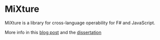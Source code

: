 MiXture
=======
MiXture is a library for cross-language operability for F# and JavaScript.

More info in this [blog post](edua.rdomunoz.com/blog/2013/12/29/mixture-bridging-f-number-and-javascript/) and the [dissertation](edua.rdomunoz.com/diss.pdf)

